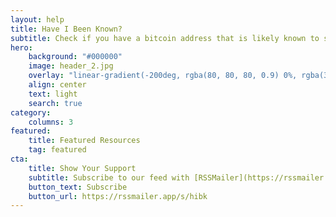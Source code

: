 ```yaml
---
layout: help
title: Have I Been Known?
subtitle: Check if you have a bitcoin address that is likely known to surveillance
hero:
    background: "#000000"
    image: header_2.jpg
    overlay: "linear-gradient(-200deg, rgba(80, 80, 80, 0.9) 0%, rgba(37, 37, 37, 0.9) 53%, rgba(0, 0, 0, 0.9) 100%)"
    align: center
    text: light
    search: true
category:
    columns: 3
featured:
    title: Featured Resources
    tag: featured
cta:
    title: Show Your Support
    subtitle: Subscribe to our feed with [RSSMailer](https://rssmailer.app) and consider upgrading to pro for unlimited feeds.
    button_text: Subscribe  
    button_url: https://rssmailer.app/s/hibk      
---
```

